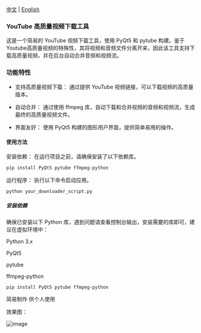 [中文](https://github.com/Keyle777/YoutubeDownload/blob/main/README.md) | [English](https://github.com/Keyle777/YoutubeDownload/blob/main/README-en.md)
### YouTube 高质量视频下载工具

这是一个简易的 YouTube 视频下载工具，使用 PyQt5 和 pytube 构建。鉴于Youtube高质量视频的特殊性，其将视频和音频文件分离开来，因此该工具支持下载高质量视频，并在后台自动合并音频和视频流。

### 功能特性

- 支持高质量视频下载： 通过提供 YouTube 视频链接，可以下载视频的高质量版本。
  
- 自动合并： 通过使用 ffmpeg 库，自动下载和合并视频的音频和视频流，生成最终的高质量视频文件。
  
- 界面友好： 使用 PyQt5 构建的图形用户界面，提供简单易用的操作。
  
#### 使用方法

安装依赖： 在运行项目之前，请确保安装了以下依赖库。
```bash
pip install PyQt5 pytube ffmpeg-python
```

运行程序： 执行以下命令启动应用。

```bash
python your_downloader_script.py
```

##### 安装依赖

确保已安装以下 Python 库，遇到问题请查看控制台输出，安装需要的库即可，建议在虚拟环境中：

Python 3.x

PyQt5

pytube

ffmpeg-python


```bash
pip install PyQt5 pytube ffmpeg-python
```

简易制作 供个人使用 

效果图：

![image](https://github.com/Keyle777/YoutubeDownload/assets/90593019/e92ccf49-c602-43bc-a757-e261e078d66b)
